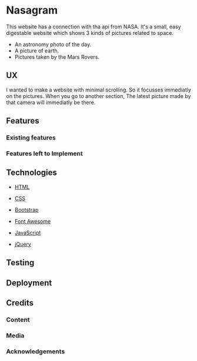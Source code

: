 # Nasagram
This website has a connection with tha api from NASA. It's a small, easy digestable website which shows 3 kinds of pictures related to space.
* An astronomy photo of the day.
* A picture of earth.
* Pictures taken by the Mars Rovers. 

## UX
I wanted to make a website with minimal scrolling. So it focusses immediatly on the pictures. When you go to another section, The latest picture made by that camera will immediatly be there.
## Features
### Existing features
### Features left to Implement
## Technologies
* [HTML](https://www.w3.org/TR/html52/)

* [CSS](https://www.w3.org/Style/CSS/)
* [Bootstrap](https://getbootstrap.com/)
* [Font Awesome](https://fontawesome.com/)
* [JavaScript](https://developer.mozilla.org/en-US/docs/Web/JavaScript)
* [jQuery](https://jquery.com)
## Testing
## Deployment
## Credits
### Content
### Media
### Acknowledgements